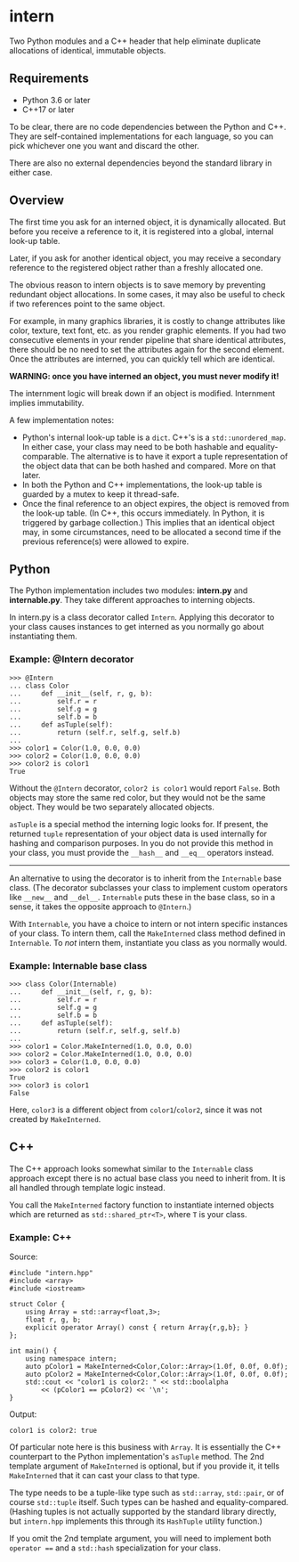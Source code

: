 # intern

Two Python modules and a C++ header that help eliminate duplicate allocations of
identical, immutable objects.

## Requirements

* Python 3.6 or later
* C++17 or later

To be clear, there are no code dependencies between the Python and C++. They are self-contained implementations for each language, so you can pick whichever one you want and discard the other.

There are also no external dependencies beyond the standard library in either case.

## Overview

The first time you ask for an interned object, it is dynamically allocated. But
before you receive a reference to it, it is registered into a global, internal
look-up table.

Later, if you ask for another identical object, you may receive a secondary
reference to the registered object rather than a freshly allocated one.

The obvious reason to intern objects is to save memory by preventing redundant
object allocations. In some cases, it may also be useful to check if two
references point to the same object.

For example, in many graphics libraries, it is costly to change attributes like
color, texture, text font, etc. as you render graphic elements. If you had two
consecutive elements in your render pipeline that share identical attributes,
there should be no need to set the attributes again for the second element.
Once the attributes are interned, you can quickly tell which are identical.

**WARNING: once you have interned an object, you must never modify it!**

The internment logic will break down if an object is modified. Internment
implies immutability.

A few implementation notes:

* Python's internal look-up table is a `dict`. C++'s is a `std::unordered_map`.
In either case, your class may need to be both hashable and equality-comparable.
The alternative is to have it export a tuple representation of the object data
that can be both hashed and compared. More on that later.
* In both the Python and C++ implementations, the look-up table is guarded by a
mutex to keep it thread-safe.
* Once the final reference to an object expires, the object is removed from the
look-up table. (In C++, this occurs immediately. In Python, it is triggered by
garbage collection.) This implies that an identical object may, in some
circumstances, need to be allocated a second time if the previous reference(s)
were allowed to expire.

## Python

The Python implementation includes two modules: **intern.py** and
**internable.py**. They take different approaches to interning objects.

In intern.py is a class decorator called `Intern`. Applying this decorator to
your class causes instances to get interned as you normally go about
instantiating them.

### Example: @Intern decorator

	>>> @Intern
	... class Color
	...     def __init__(self, r, g, b):
	...         self.r = r
	...         self.g = g
	...         self.b = b
	...     def asTuple(self):
	...         return (self.r, self.g, self.b)
	...
	>>> color1 = Color(1.0, 0.0, 0.0)
	>>> color2 = Color(1.0, 0.0, 0.0)
	>>> color2 is color1
	True

Without the `@Intern` decorator, `color2 is color1` would report `False`. Both
objects may store the same red color, but they would not be the same object.
They would be two separately allocated objects.

`asTuple` is a special method the interning logic looks for. If present, the
returned `tuple` representation of your object data is used internally for
hashing and comparison purposes. In you do not provide this method in your
class, you must provide the `__hash__` and `__eq__` operators instead.

--------------------------------------------------------------------------------

An alternative to using the decorator is to inherit from the `Internable` base
class. (The decorator subclasses your class to implement custom operators like
`__new__` and `__del__`. `Internable` puts these in the base class, so in a
sense, it takes the opposite approach to `@Intern`.)

With `Internable`, you have a choice to intern or not intern specific instances
of your class. To intern them, call the `MakeInterned` class method defined in
`Internable`. To *not* intern them, instantiate you class as you normally would.

### Example: Internable base class

	>>> class Color(Internable)
	...     def __init__(self, r, g, b):
	...         self.r = r
	...         self.g = g
	...         self.b = b
	...     def asTuple(self):
	...         return (self.r, self.g, self.b)
	...
	>>> color1 = Color.MakeInterned(1.0, 0.0, 0.0)
	>>> color2 = Color.MakeInterned(1.0, 0.0, 0.0)
	>>> color3 = Color(1.0, 0.0, 0.0)
	>>> color2 is color1
	True
	>>> color3 is color1
	False

Here, `color3` is a different object from `color1`/`color2`, since it was not
created by `MakeInterned`.

## C++

The C++ approach looks somewhat similar to the `Internable` class approach
except there is no actual base class you need to inherit from. It is all handled
through template logic instead.

You call the `MakeInterned` factory function to instantiate interned objects
which are returned as `std::shared_ptr<T>`, where `T` is your class.

### Example: C++

Source:

	#include "intern.hpp"
	#include <array>
	#include <iostream>

	struct Color {
	    using Array = std::array<float,3>;
	    float r, g, b;
	    explicit operator Array() const { return Array{r,g,b}; }
	};

	int main() {
	    using namespace intern;
	    auto pColor1 = MakeInterned<Color,Color::Array>(1.0f, 0.0f, 0.0f);
	    auto pColor2 = MakeInterned<Color,Color::Array>(1.0f, 0.0f, 0.0f);
	    std::cout << "color1 is color2: " << std::boolalpha
	        << (pColor1 == pColor2) << '\n';
	}

Output:

	color1 is color2: true

Of particular note here is this business with `Array`. It is essentially the C++
counterpart to the Python implementation's `asTuple` method. The 2nd template
argument of `MakeInterned` is optional, but if you provide it, it tells
`MakeInterned` that it can cast your class to that type.

The type needs to be a tuple-like type such as `std::array`, `std::pair`, or of
course `std::tuple` itself. Such types can be hashed and equality-compared.
(Hashing tuples is not actually supported by the standard library directly, but
`intern.hpp` implements this through its `HashTuple` utility function.)

If you omit the 2nd template argument, you will need to implement both `operator
==` and a `std::hash` specialization for your class.
